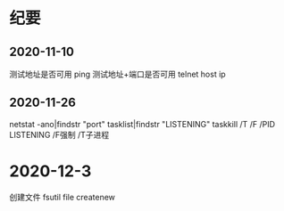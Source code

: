 # 纪要

## 2020-11-10
测试地址是否可用
ping 
测试地址+端口是否可用
telnet host ip

## 2020-11-26
netstat -ano|findstr "port"
tasklist|findstr "LISTENING"
taskkill /T /F /PID LISTENING       /F强制 /T子进程

# 2020-12-3
创建文件
fsutil file createnew <filename> <length>
